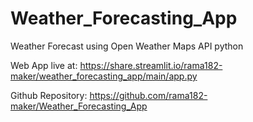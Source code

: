 # Weather_Forecasting_App
Weather Forecast using Open Weather Maps API python

Web App live at: https://share.streamlit.io/rama182-maker/weather_forecasting_app/main/app.py

Github Repository: https://github.com/rama182-maker/Weather_Forecasting_App
